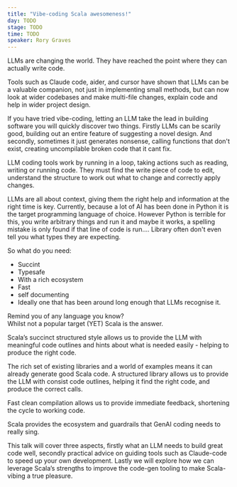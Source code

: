 ```yaml
---
title: "Vibe-coding Scala awesomeness!"
day: TODO
stage: TODO
time: TODO
speaker: Rory Graves
---
```


LLMs are changing the world.   They have reached the point where they can actually write code.

Tools such as Claude code, aider, and cursor have shown that LLMs can be a valuable companion, not just in implementing small methods, but can now look at wider codebases and make multi-file changes, explain code and help in wider project design.

If you have tried vibe-coding, letting an LLM take the lead in building software you will quickly discover two things.  Firstly LLMs can be scarily good, building out an entire feature of suggesting a novel design.  And secondly, sometimes it just generates nonsense, calling functions that don't exist,  creating uncompilable broken code that it cant fix.

LLM coding tools work by running in a loop, taking actions such as reading, writing or running code.  They must find the write piece of code to edit, understand the structure to work out what to change and correctly apply changes.

LLMs are all about context, giving them the right help and information at the right time is key.  Currently, because a lot of AI has been done in Python it is the target programming language of choice.  However Python is terrible for this,  you write arbitrary things and run it and maybe it works, a spelling mistake is only found if that line of code is run.... Library often don't even tell you what types they are expecting.

So what do you need:

- Succint
- Typesafe
- With a rich ecosystem
- Fast
- self documenting
- Ideally one that has been around  long enough that LLMs recognise it.

Remind you of any language you know?  
Whilst not a popular target (YET) Scala is the answer.

Scala’s succinct structured style allows us to provide the LLM with meaningful code outlines and hints about what is needed easily - helping to produce the right code.

The rich set of existing libraries and a world of examples means it can already generate good Scala code. 
A structured library allows us to provide the LLM with consist code outlines, helping it find the right code, and produce the correct calls.

Fast clean compilation allows us to provide immediate feedback, shortening the cycle to working code. 

Scala provides the ecosystem and guardrails that GenAI coding needs to really sing. 

This talk will cover three aspects, firstly what an LLM needs to build great code well, secondly practical advice on guiding tools such as Claude-code to speed up your own development.  Lastly we will explore how we can leverage Scala’s strengths to improve the code-gen tooling to make Scala-vibing a true pleasure.
    